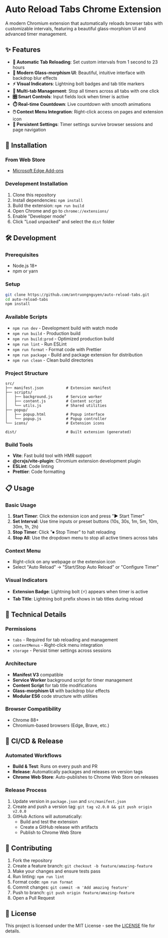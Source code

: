 # Auto Reload Tabs Chrome Extension

A modern Chromium extension that automatically reloads browser tabs with customizable intervals, featuring a beautiful glass-morphism UI and advanced timer management.

## ✨ Features

- **🔄 Automatic Tab Reloading**: Set custom intervals from 1 second to 23 hours
- **🎨 Modern Glass-morphism UI**: Beautiful, intuitive interface with backdrop blur effects
- **⚡ Visual Indicators**: Lightning bolt badges and tab title markers
- **🎯 Multi-tab Management**: Stop all timers across all tabs with one click
- **🎛️ Smart Controls**: Input fields lock when timer is active
- **⏱️ Real-time Countdown**: Live countdown with smooth animations
- **🖱️ Context Menu Integration**: Right-click access on pages and extension icon
- **💾 Persistent Settings**: Timer settings survive browser sessions and page navigation

## 🚀 Installation

### From Web Store
- [Microsoft Edge Add-ons](https://microsoftedge.microsoft.com/addons/detail/auto-reload-tabs/hngfppakiiiaahakaabkiapdggleidno)

### Development Installation
1. Clone this repository
2. Install dependencies: `npm install`
3. Build the extension: `npm run build`
4. Open Chrome and go to `chrome://extensions/`
5. Enable "Developer mode"
6. Click "Load unpacked" and select the `dist` folder

## 🛠️ Development

### Prerequisites
- Node.js 18+ 
- npm or yarn

### Setup
```bash
git clone https://github.com/antruongnguyen/auto-reload-tabs.git
cd auto-reload-tabs
npm install
```

### Available Scripts
- `npm run dev` - Development build with watch mode
- `npm run build` - Production build
- `npm run build:prod` - Optimized production build
- `npm run lint` - Run ESLint
- `npm run format` - Format code with Prettier
- `npm run package` - Build and package extension for distribution
- `npm run clean` - Clean build directories

### Project Structure
```
src/
├── manifest.json          # Extension manifest
├── scripts/
│   ├── background.js      # Service worker
│   ├── content.js         # Content script
│   └── utils.js           # Shared utilities
├── popup/
│   ├── popup.html         # Popup interface
│   └── popup.js           # Popup controller
└── icons/                 # Extension icons

dist/                      # Built extension (generated)
```

### Build Tools
- **Vite**: Fast build tool with HMR support
- **@crxjs/vite-plugin**: Chromium extension development plugin
- **ESLint**: Code linting
- **Prettier**: Code formatting

## 📋 Usage

### Basic Usage
1. **Start Timer**: Click the extension icon and press "▶ Start Timer"
2. **Set Interval**: Use time inputs or preset buttons (10s, 30s, 1m, 5m, 10m, 30m, 1h, 2h)
3. **Stop Timer**: Click "⏹ Stop Timer" to halt reloading
4. **Stop All**: Use the dropdown menu to stop all active timers across tabs

### Context Menu
- Right-click on any webpage or the extension icon
- Select "Auto Reload" → "Start/Stop Auto Reload" or "Configure Timer"

### Visual Indicators
- **Extension Badge**: Lightning bolt (⚡) appears when timer is active
- **Tab Title**: Lightning bolt prefix shows in tab titles during reload

## 🔧 Technical Details

### Permissions
- `tabs` - Required for tab reloading and management
- `contextMenus` - Right-click menu integration  
- `storage` - Persist timer settings across sessions

### Architecture
- **Manifest V3** compatible
- **Service Worker** background script for timer management
- **Content Script** for tab title modifications
- **Glass-morphism UI** with backdrop blur effects
- **Modular ES6** code structure with utilities

### Browser Compatibility
- Chrome 88+
- Chromium-based browsers (Edge, Brave, etc.)

## 🚀 CI/CD & Release

### Automated Workflows
- **Build & Test**: Runs on every push and PR
- **Release**: Automatically packages and releases on version tags
- **Chrome Web Store**: Auto-publishes to Chrome Web Store on releases

### Release Process
1. Update version in `package.json` and `src/manifest.json`
2. Create and push a version tag: `git tag v2.0.0 && git push origin v2.0.0`
3. GitHub Actions will automatically:
   - Build and test the extension
   - Create a GitHub release with artifacts
   - Publish to Chrome Web Store

## 🤝 Contributing

1. Fork the repository
2. Create a feature branch: `git checkout -b feature/amazing-feature`
3. Make your changes and ensure tests pass
4. Run linting: `npm run lint`
5. Format code: `npm run format`
6. Commit changes: `git commit -m 'Add amazing feature'`
7. Push to branch: `git push origin feature/amazing-feature`
8. Open a Pull Request

## 📄 License

This project is licensed under the MIT License - see the [LICENSE](LICENSE) file for details.
